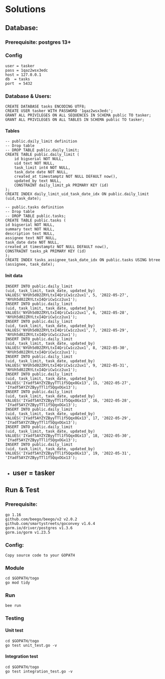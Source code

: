 # Solutions
## Database:
### Prerequisite: postgres 13+
### Config
    user = tasker
    pass = 1qaz2wsx3edc
    host = 127.0.0.1
    db  = tasks
    port  = 5432
### Database & Users: 
    CREATE DATABASE tasks ENCODING UTF8;
    CREATE USER tasker WITH PASSWORD '1qaz2wsx3edc';
    GRANT ALL PRIVILEGES ON ALL SEQUENCES IN SCHEMA public TO tasker;
    GRANT ALL PRIVILEGES ON ALL TABLES IN SCHEMA public TO tasker;
    
#### Tables
    -- public.daily_limit definition
    -- Drop table
    -- DROP TABLE public.daily_limit;
    CREATE TABLE public.daily_limit (
        id bigserial NOT NULL,
        uid text NOT NULL,
        task_limit int4 NOT NULL,
        task_date date NOT NULL,
        created_at timestamptz NOT NULL DEFAULT now(),
        updated_by text NULL,
        CONSTRAINT daily_limit_pk PRIMARY KEY (id)
    );
    CREATE INDEX daily_limit_uid_task_date_idx ON public.daily_limit (uid,task_date);

    -- public.tasks definition
    -- Drop table
    -- DROP TABLE public.tasks;
    CREATE TABLE public.tasks (
    id bigserial NOT NULL,
    summary text NOT NULL,
    description text NULL,
    assignee text NOT NULL,
    task_date date NOT NULL,
    created_at timestamptz NOT NULL DEFAULT now(),
    CONSTRAINT tasks_pk PRIMARY KEY (id)
    );
    CREATE INDEX tasks_assignee_task_date_idx ON public.tasks USING btree (assignee, task_date);
#### Init data
    INSERT INTO public.daily_limit
    (uid, task_limit, task_date, updated_by)
    VALUES('NYUh5d02ZRYLtxI4QriCw1cz2ux1', 5, '2022-05-27', 'NYUh5d02ZRYLtxI4QriCw1cz2ux1');
    INSERT INTO public.daily_limit
    (uid, task_limit, task_date, updated_by)
    VALUES('NYUh5d02ZRYLtxI4QriCw1cz2ux1', 6, '2022-05-28', 'NYUh5d02ZRYLtxI4QriCw1cz2ux1');
    INSERT INTO public.daily_limit
    (uid, task_limit, task_date, updated_by)
    VALUES('NYUh5d02ZRYLtxI4QriCw1cz2ux1', 7, '2022-05-29', 'NYUh5d02ZRYLtxI4QriCw1cz2ux1');
    INSERT INTO public.daily_limit
    (uid, task_limit, task_date, updated_by)
    VALUES('NYUh5d02ZRYLtxI4QriCw1cz2ux1', 8, '2022-05-30', 'NYUh5d02ZRYLtxI4QriCw1cz2ux1');
    INSERT INTO public.daily_limit
    (uid, task_limit, task_date, updated_by)
    VALUES('NYUh5d02ZRYLtxI4QriCw1cz2ux1', 9, '2022-05-31', 'NYUh5d02ZRYLtxI4QriCw1cz2ux1');
    INSERT INTO public.daily_limit
    (uid, task_limit, task_date, updated_by)
    VALUES('IYadf5AYZYZByyTTl1f5QqxOGx13', 15, '2022-05-27', 'IYadf5AYZYZByyTTl1f5QqxOGx13');
    INSERT INTO public.daily_limit
    (uid, task_limit, task_date, updated_by)
    VALUES('IYadf5AYZYZByyTTl1f5QqxOGx13', 16, '2022-05-28', 'IYadf5AYZYZByyTTl1f5QqxOGx13');
    INSERT INTO public.daily_limit
    (uid, task_limit, task_date, updated_by)
    VALUES('IYadf5AYZYZByyTTl1f5QqxOGx13', 17, '2022-05-29', 'IYadf5AYZYZByyTTl1f5QqxOGx13');
    INSERT INTO public.daily_limit
    (uid, task_limit, task_date, updated_by)
    VALUES('IYadf5AYZYZByyTTl1f5QqxOGx13', 18, '2022-05-30', 'IYadf5AYZYZByyTTl1f5QqxOGx13');
    INSERT INTO public.daily_limit
    (uid, task_limit, task_date, updated_by)
    VALUES('IYadf5AYZYZByyTTl1f5QqxOGx13', 19, '2022-05-31', 'IYadf5AYZYZByyTTl1f5QqxOGx13');

- user = tasker
  - 

## Run & Test
  ### Prerequisite: 
    go 1.16
    github.com/beego/beego/v2 v2.0.2
    github.com/smartystreets/goconvey v1.6.4
	gorm.io/driver/postgres v1.3.6
	gorm.io/gorm v1.23.5
  ### Config:
    Copy source code to your GOPATH
  ### Module
    cd $GOPATH/togo
    go mod tidy
  ### Run
    bee run
  ### Testing
  #### Unit test
    cd $GOPATH/togo
    go test unit_test.go -v
  #### Integration test
    cd $GOPATH/togo
    go test integration_test.go -v
      
